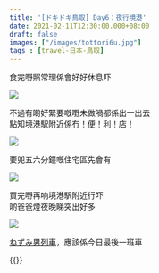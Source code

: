 ```yaml
---
title: '[ドキドキ鳥取] Day6：夜行境港'
date: 2021-02-11T12:30:00.000+08:00
draft: false
images: ["/images/tottori6u.jpg"]
tags : [travel-日本-鳥取]
---
```


食完嘢照常理係會好好休息吓  

![](/images/tottori6u1.jpg)

不過有啲好緊要嘅嘢未做喎都係出一出去  
點知境港駅附近係冇！便！利！店！  

![](/images/tottori6u3.jpg)

要兜五六分鐘嘅住宅區先會有  

![](/images/tottori6u.jpg)

買完嘢再响境港駅附近行吓  
啲爸爸燈夜晚睇突出好多  

![](/images/tottori6u2.jpg)

[ねずみ男列車](https://hidie.net/tottori6f/)，應該係今日最後一班車  

 

  
{{<tottori>}}  
